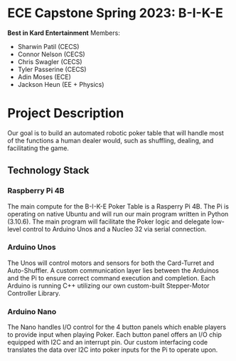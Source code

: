 # ECE Capstone Spring 2023: B-I-K-E
**Best in Kard Entertainment**
Members: 
<ul>
<li>Sharwin Patil (CECS)</li>
<li>Connor Nelson (CECS)</li>
<li>Chris Swagler (CECS)</li>
<li>Tyler Passerine (CECS)</li>
<li>Adin Moses (ECE)</li>
<li>Jackson Heun (EE + Physics)</li>
</ul>

# Project Description
Our goal is to build an automated robotic poker table that will handle most of the functions a human dealer would, such as shuffling, dealing, and facilitating the game.

## Technology Stack
### Raspberry Pi 4B
The main compute for the B-I-K-E Poker Table is a Rasperry Pi 4B. The Pi is operating on native Ubuntu and will run our main program written in Python (3.10.6). The main program will facilitate the Poker logic and delegate low-level control to Arduino Unos and a Nucleo 32 via serial connection.
### Arduino Unos
The Unos will control motors and sensors for both the Card-Turret and Auto-Shuffler. A custom communication layer lies between the Arduinos and the Pi to ensure correct command execution and completion. Each Arduino is running C++ utilizing our own custom-built Stepper-Motor Controller Library.
### Arduino Nano
The Nano handles I/O control for the 4 button panels which enable players to provide input when playing Poker. Each button panel offers an I/O chip equipped with I2C and an interrupt pin. Our custom interfacing code translates the data over I2C into poker inputs for the Pi to operate upon.

